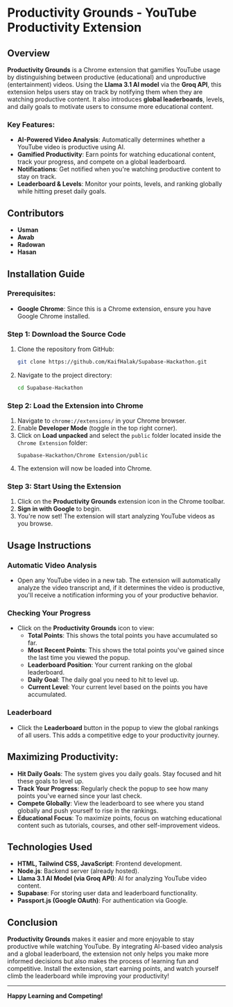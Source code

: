 # Productivity Grounds - YouTube Productivity Extension

## Overview

**Productivity Grounds** is a Chrome extension that gamifies YouTube usage by distinguishing between productive (educational) and unproductive (entertainment) videos. Using the **Llama 3.1 AI model** via the **Groq API**, this extension helps users stay on track by notifying them when they are watching productive content. It also introduces **global leaderboards**, levels, and daily goals to motivate users to consume more educational content.

### Key Features:

- **AI-Powered Video Analysis**: Automatically determines whether a YouTube video is productive using AI.
- **Gamified Productivity**: Earn points for watching educational content, track your progress, and compete on a global leaderboard.
- **Notifications**: Get notified when you're watching productive content to stay on track.
- **Leaderboard & Levels**: Monitor your points, levels, and ranking globally while hitting preset daily goals.

## Contributors

- **Usman**
- **Awab**
- **Radowan**
- **Hasan**

## Installation Guide

### Prerequisites:

- **Google Chrome**: Since this is a Chrome extension, ensure you have Google Chrome installed.

### Step 1: Download the Source Code

1. Clone the repository from GitHub:
   ```bash
   git clone https://github.com/KaifHalak/Supabase-Hackathon.git
   ```
2. Navigate to the project directory:
   ```bash
   cd Supabase-Hackathon
   ```

### Step 2: Load the Extension into Chrome

1. Navigate to `chrome://extensions/` in your Chrome browser.
2. Enable **Developer Mode** (toggle in the top right corner).
3. Click on **Load unpacked** and select the `public` folder located inside the `Chrome Extension` folder:
   ```
   Supabase-Hackathon/Chrome Extension/public
   ```
4. The extension will now be loaded into Chrome.

### Step 3: Start Using the Extension

1. Click on the **Productivity Grounds** extension icon in the Chrome toolbar.
2. **Sign in with Google** to begin.
3. You're now set! The extension will start analyzing YouTube videos as you browse.

## Usage Instructions

### Automatic Video Analysis

- Open any YouTube video in a new tab. The extension will automatically analyze the video transcript and, if it determines the video is productive, you'll receive a notification informing you of your productive behavior.

### Checking Your Progress

- Click on the **Productivity Grounds** icon to view:
  - **Total Points**: This shows the total points you have accumulated so far.
  - **Most Recent Points**: This shows the total points you've gained since the last time you viewed the popup.
  - **Leaderboard Position**: Your current ranking on the global leaderboard.
  - **Daily Goal**: The daily goal you need to hit to level up.
  - **Current Level**: Your current level based on the points you have accumulated.

### Leaderboard

- Click the **Leaderboard** button in the popup to view the global rankings of all users. This adds a competitive edge to your productivity journey.

## Maximizing Productivity:

- **Hit Daily Goals**: The system gives you daily goals. Stay focused and hit these goals to level up.
- **Track Your Progress**: Regularly check the popup to see how many points you've earned since your last check.
- **Compete Globally**: View the leaderboard to see where you stand globally and push yourself to rise in the rankings.
- **Educational Focus**: To maximize points, focus on watching educational content such as tutorials, courses, and other self-improvement videos.

## Technologies Used

- **HTML, Tailwind CSS, JavaScript**: Frontend development.
- **Node.js**: Backend server (already hosted).
- **Llama 3.1 AI Model (via Groq API)**: AI for analyzing YouTube video content.
- **Supabase**: For storing user data and leaderboard functionality.
- **Passport.js (Google OAuth)**: For authentication via Google.

## Conclusion

**Productivity Grounds** makes it easier and more enjoyable to stay productive while watching YouTube. By integrating AI-based video analysis and a global leaderboard, the extension not only helps you make more informed decisions but also makes the process of learning fun and competitive. Install the extension, start earning points, and watch yourself climb the leaderboard while improving your productivity!

---

**Happy Learning and Competing!**
